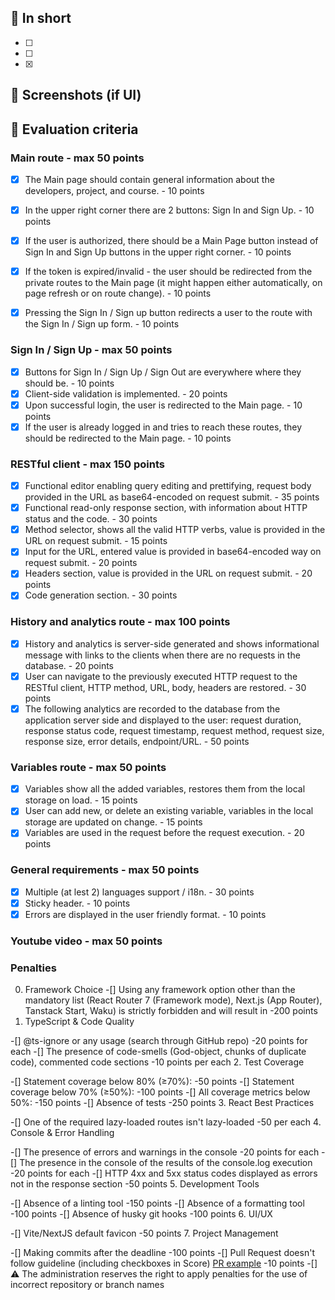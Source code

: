 ## 📝 In short
- [ ] 
- [ ]
- [x]

## 📸 Screenshots (if UI)

## 📝 Evaluation criteria

### Main route - max 50 points
 - [x] The Main page should contain general information about the developers, project, and course. - 10 points

 -[x] In the upper right corner there are 2 buttons: Sign In and Sign Up. - 10 points
 -[x] If the user is authorized, there should be a Main Page button instead of Sign In and Sign Up buttons in the upper right corner. - 10 points
 -[x] If the token is expired/invalid - the user should be redirected from the private routes to the Main page (it might happen either automatically, on page refresh or on route change). - 10 points
 -[x]  Pressing the Sign In / Sign up button redirects a user to the route with the Sign In / Sign up form. - 10 points
### Sign In / Sign Up - max 50 points
 -[x]  Buttons for Sign In / Sign Up / Sign Out are everywhere where they should be. - 10 points
 -[x]  Client-side validation is implemented. - 20 points
 -[x]  Upon successful login, the user is redirected to the Main page. - 10 points
 -[x]  If the user is already logged in and tries to reach these routes, they should be redirected to the Main page. - 10 points
### RESTful client - max 150 points
 -[x] Functional editor enabling query editing and prettifying, request body provided in the URL as base64-encoded on request submit. - 35 points
 -[x] Functional read-only response section, with information about HTTP status and the code. - 30 points
 -[x] Method selector, shows all the valid HTTP verbs, value is provided in the URL on request submit. - 15 points
 -[x] Input for the URL, entered value is provided in base64-encoded way on request submit. - 20 points
 -[x] Headers section, value is provided in the URL on request submit. - 20 points
 -[x] Code generation section. - 30 points
### History and analytics route - max 100 points
 -[x] History and analytics is server-side generated and shows informational message with links to the clients when there are no requests in the database. - 20 points
 -[x] User can navigate to the previously executed HTTP request to the RESTful client, HTTP method, URL, body, headers are restored. - 30 points
 -[x] The following analytics are recorded to the database from the application server side and displayed to the user: request duration, response status code, request timestamp, request method, request size, response size, error details, endpoint/URL. - 50 points
### Variables route - max 50 points
 -[x]  Variables show all the added variables, restores them from the local storage on load. - 15 points
 -[x]  User can add new, or delete an existing variable, variables in the local storage are updated on change. - 15 points
 -[x]  Variables are used in the request before the request execution. - 20 points
### General requirements - max 50 points
 -[x]  Multiple (at lest 2) languages support / i18n. - 30 points
 -[x]  Sticky header. - 10 points
 -[x]  Errors are displayed in the user friendly format. - 10 points
### Youtube video - max 50 points
### Penalties
0. Framework Choice
  -[] Using any framework option other than the mandatory list (React Router 7 (Framework mode), Next.js (App Router), Tanstack Start, Waku) is strictly forbidden and will result in -200 points
1. TypeScript & Code Quality

 -[]  @ts-ignore or any usage (search through GitHub repo) -20 points for each
 -[]  The presence of code-smells (God-object, chunks of duplicate code), commented code sections -10 points per each
2. Test Coverage

 -[]  Statement coverage below 80% (≥70%): -50 points
 -[]  Statement coverage below 70% (≥50%): -100 points
 -[]  All coverage metrics below 50%: -150 points
 -[]  Absence of tests -250 points
3. React Best Practices

 -[]  One of the required lazy-loaded routes isn't lazy-loaded -50 per each
4. Console & Error Handling

 -[]  The presence of errors and warnings in the console -20 points for each
 -[]  The presence in the console of the results of the console.log execution -20 points for each
 -[]  HTTP 4xx and 5xx status codes displayed as errors not in the response section -50 points
5. Development Tools

 -[]  Absence of a linting tool -150 points
 -[]  Absence of a formatting tool -100 points
 -[]  Absence of husky git hooks -100 points
6. UI/UX

 -[]  Vite/NextJS default favicon -50 points
7. Project Management

 -[] Making commits after the deadline -100 points
 -[] Pull Request doesn't follow guideline (including checkboxes in Score) [PR example](https://rs.school/docs/en/pull-request-review-process#pull-request-description-must-contain-the-following) -10 points
 -[]  ⚠️ The administration reserves the right to apply penalties for the use of incorrect repository or branch names
